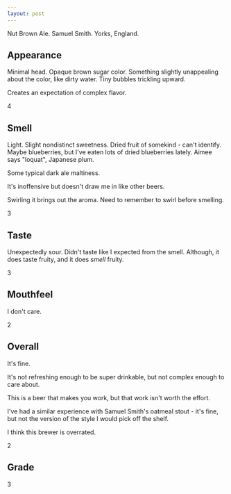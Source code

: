 ```yaml
---
layout: post
---
```


Nut Brown Ale.
Samuel Smith.
Yorks, England.


## Appearance

Minimal head.
Opaque brown sugar color.
Something slightly unappealing about the color, like dirty water.
Tiny bubbles trickling upward.

Creates an expectation of complex flavor.

4

## Smell

Light.
Slight nondistinct sweetness.
Dried fruit of somekind - can't identify.
Maybe blueberries,
but I've eaten lots of dried blueberries lately.
Aimee says "loquat", Japanese plum.

Some typical dark ale maltiness.

It's inoffensive but doesn't draw me in like other beers.

Swirling it brings out the aroma.
Need to remember to swirl before smelling.

3

## Taste

Unexpectedly sour.
Didn't taste like I expected from the smell.
Although, it does taste fruity,
and it does _smell_ fruity.

3

## Mouthfeel

I don't care.

2


## Overall

It's fine.

It's not refreshing enough to be super drinkable,
but not complex enough to care about.

This is a beer that makes you work,
but that work isn't worth the effort.

I've had a similar experience with Samuel Smith's oatmeal stout -
it's fine, but not the version of the style I would pick off the shelf.

I think this brewer is overrated.

2


## Grade

3
